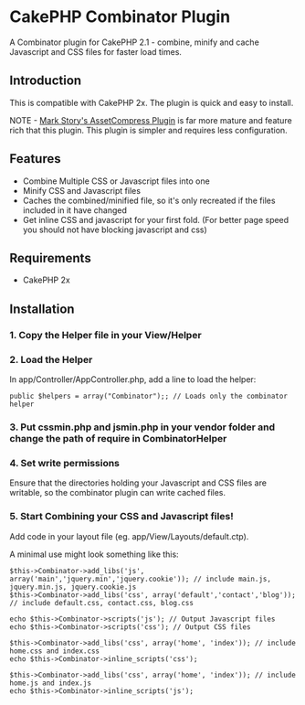 # CakePHP Combinator Plugin #

A Combinator plugin for CakePHP 2.1 - combine, minify and cache Javascript and CSS files for faster load times.

## Introduction ##


This is compatible with CakePHP 2x. The plugin is quick and easy to install. 

NOTE - [Mark Story's AssetCompress Plugin](https://github.com/markstory/asset_compress) is far more mature and feature rich that this plugin. This plugin is simpler and requires less configuration.

## Features ##

* Combine Multiple CSS or Javascript files into one
* Minify CSS and Javascript files
* Caches the combined/minified file, so it's only recreated if the files included in it have changed
* Get inline CSS and javascript for your first fold. (For better page speed you should not have blocking javascript and css)

## Requirements ##

* CakePHP 2x

## Installation ##

### 1. Copy the Helper file in your View/Helper ###
	
### 2. Load the Helper ###

In app/Controller/AppController.php, add a line to load the helper:
	
	public $helpers = array("Combinator");; // Loads only the combinator helper

	
### 3. Put cssmin.php and jsmin.php in your vendor folder and change the path of require in CombinatorHelper ###
		
### 4. Set write permissions ###

Ensure that the directories holding your Javascript and CSS files are writable, so the combinator plugin can write cached files.

### 5. Start Combining your CSS and Javascript files! ###

Add code in your layout file (eg. app/View/Layouts/default.ctp).

A minimal use might look something like this:

	$this->Combinator->add_libs('js', array('main','jquery.min','jquery.cookie')); // include main.js, jquery.min.js, jquery.cookie.js
	$this->Combinator->add_libs('css', array('default','contact','blog')); // include default.css, contact.css, blog.css
	
	echo $this->Combinator->scripts('js'); // Output Javascript files
	echo $this->Combinator->scripts('css'); // Output CSS files

	$this->Combinator->add_libs('css', array('home', 'index')); // include home.css and index.css
	echo $this->Combinator->inline_scripts('css');

	$this->Combinator->add_libs('css', array('home', 'index')); // include home.js and index.js
	echo $this->Combinator->inline_scripts('js');
